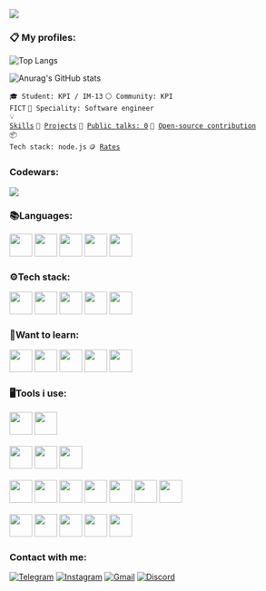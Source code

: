 ![](https://komarev.com/ghpvc/?username=your-github-Dimdim28&color=blue)
<br>

### :clipboard: My profiles:

![Top Langs](https://github-readme-stats.vercel.app/api/top-langs/?username=Dimdim28&theme=chartreuse-dark&layout=compact)

![Anurag's GitHub stats](https://github-readme-stats.vercel.app/api?username=Dimdim28&theme=chartreuse-dark)



<code>🎓 Student: KPI / IM-13</code>
<code>⚪ Community: KPI FICT</code>
<code>👷 Speciality: Software engineer</code><br>
<code>💡 [Skills](SKILLS.md)</code>
<code>🧻 [Projects](PROJECTS.md)</code>
<code>📢 [Public talks: 0](TALKS.md)</code>
<code>👀 [Open-source contribution](CONTRIBUTION.md)</code><br>
<code>📦 Tech stack: node.js</code>
<code>🪙 [Rates](RATES.md)</code><br>

### Codewars:

![](https://www.codewars.com/users/Dimdim28/badges/large)


### :books:Languages: 
<div class="row">
  <img width="40" src="https://upload.wikimedia.org/wikipedia/commons/thumb/9/99/Unofficial_JavaScript_logo_2.svg/800px-Unofficial_JavaScript_logo_2.svg.png">
  <img width="40" src="https://cdn.icon-icons.com/icons2/2415/PNG/128/c_original_logo_icon_146611.png">
  <img width="40" src="https://upload.wikimedia.org/wikipedia/commons/thumb/c/c3/Python-logo-notext.svg/640px-Python-logo-notext.svg.png">
    <img width="40" src="https://cdn.icon-icons.com/icons2/7/PNG/128/mimetypes_cppsource_c_341.png">
    <img width="40" src="https://cdn.icon-icons.com/icons2/2415/PNG/128/typescript_original_logo_icon_146317.png">
</div>

### :gear:Tech stack:
<div class="row">
  <img width="40" src="https://cdn.icon-icons.com/icons2/2415/PNG/128/react_original_logo_icon_146374.png">
  <img width="40" src="https://cdn.icon-icons.com/icons2/2107/PNG/128/file_type_git_icon_130581.png">
  <img width="40" src="https://wsofter.ru/wp-content/uploads/2017/12/node-express.png">
  <img width="40" src="https://cdn.icon-icons.com/icons2/2415/PNG/128/npm_original_wordmark_logo_icon_146402.png">   
  <img width="40" src="https://cdn.icon-icons.com/icons2/2108/PNG/128/yarn_icon_130775.png">
</div>


### :thinking:Want to learn:
<div class="row">
 <img width="40" src="https://cdn.icon-icons.com/icons2/2415/PNG/128/mongodb_original_wordmark_logo_icon_146425.png">
 <img width="40" src="https://cdn.icon-icons.com/icons2/2415/PNG/128/nodejs_plain_logo_icon_146409.png">
 <img width="40" src="https://cdn.icon-icons.com/icons2/2415/PNG/128/mysql_original_wordmark_logo_icon_146417.png">
 <img width="40" src="https://cdn.icon-icons.com/icons2/2415/PNG/128/gulp_plain_logo_icon_146485.png">
 <img width="40" src="https://cdn.icon-icons.com/icons2/2415/PNG/128/redux_original_logo_icon_146365.png">
</div>


### :desktop_computer:Tools i use:
<div class="row">

 <img width="40" src="https://cdn.icon-icons.com/icons2/3053/PNG/128/postman_macos_bigsur_icon_189815.png">
 <img width="40" src="https://cdn.icon-icons.com/icons2/1381/PNG/128/insomnia_94603.png">
<br/><br/>
 <img width="40" src="https://cdn.icon-icons.com/icons2/2699/PNG/128/figma_logo_icon_170157.png">
 <img width="40" src="https://cdn.icon-icons.com/icons2/3053/PNG/128/adobe_photoshop_macos_bigsur_icon_190436.png">
 <img width="40" src="https://icons.veryicon.com/png/o/food--drinks/fruit-icon-1/avocado-23.png">
<br/><br/>
<img width="40" src="https://cdn.icon-icons.com/icons2/2107/PNG/128/file_type_html_icon_130541.png">
<img width="40" src="https://cdn.icon-icons.com/icons2/2107/PNG/128/file_type_css_icon_130661.png">
<img width="40" src="https://avatars.githubusercontent.com/u/1505683?s=200&v=4">
<img width="40" src="https://cdn.icon-icons.com/icons2/2107/PNG/128/file_type_light_babel_icon_130478.png">
<img width="40" src="https://cdn.icon-icons.com/icons2/2415/PNG/128/bootstrap_plain_logo_icon_146619.png">
<img width="40" src="https://cdn.icon-icons.com/icons2/2108/PNG/128/sass_icon_130835.png">
<img width="40" src="https://cdn.icon-icons.com/icons2/2415/PNG/128/webpack_plain_logo_icon_146297.png">
<br/><br/>
<img width="40" src="https://cdn.icon-icons.com/icons2/1495/PNG/128/atom_103345.png">
<img width="40" src="https://cdn.icon-icons.com/icons2/2107/PNG/128/file_type_vscode_icon_130084.png">
<img width="40" src="https://upload.wikimedia.org/wikipedia/commons/f/f5/Notepad_plus_plus.png">
<img width="40" src="https://cdn.icon-icons.com/icons2/3053/PNG/128/intellij_webstorm_macos_bigsur_icon_190053.png">
<img width="40" src="https://cdn.icon-icons.com/icons2/1381/PNG/128/sublimetext_94866.png">
</div>

### Contact with me:

[![Telegram](https://img.shields.io/badge/-Telegram-090909?style=for-the-badge&logo=telegram&logoColor=27A0D9)](https://t.me/D_im0N)
[![Instagram](https://img.shields.io/badge/-Instagram-090909?style=for-the-badge&logo=instagram&logoColor=B4068E)](https://www.instagram.com/provodnik_dimitriy)
[![Gmail](https://img.shields.io/badge/-Gmail-090909?style=for-the-badge&logo=Gmail&logoColor=FF0000)](mailto:wwwdimanes1@gmail.com)
[![Discord](https://img.shields.io/badge/-Discord-090909?style=for-the-badge&logo=Discord&logoColor=000080)](https://discordapp.com/users/685188807305330708/)




